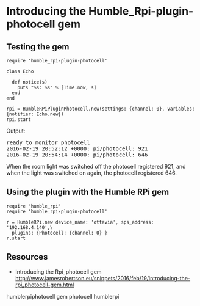 # Introducing the Humble_Rpi-plugin-photocell gem


## Testing the gem

    require 'humble_rpi-plugin-photocell'

    class Echo

      def notice(s)
        puts "%s: %s" % [Time.now, s]
      end
    end

    rpi = HumbleRPiPluginPhotocell.new(settings: {channel: 0}, variables: {notifier: Echo.new})
    rpi.start

Output:

<pre>
ready to monitor photocell
2016-02-19 20:52:12 +0000: pi/photocell: 921
2016-02-19 20:54:14 +0000: pi/photocell: 646
</pre>

When the room light was switched off the photocell registered 921, and when the light was switched on again, the photocell registered 646.


## Using the plugin with the Humble RPi gem

    require 'humble_rpi'
    require 'humble_rpi-plugin-photocell'

    r = HumbleRPi.new device_name: 'ottavia', sps_address: '192.168.4.140',\
      plugins: {Photocell: {channel: 0} }
    r.start

## Resources

* Introducing the Rpi_photocell gem http://www.jamesrobertson.eu/snippets/2016/feb/19/introducing-the-rpi_photocell-gem.html

humblerpiphotocell gem photocell humblerpi
